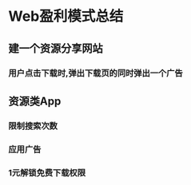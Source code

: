 # Web盈利模式总结

## 建一个资源分享网站

### 用户点击下载时,弹出下载页的同时弹出一个广告

## 资源类App

### 限制搜索次数

### 应用广告

### 1元解锁免费下载权限